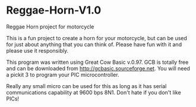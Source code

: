# Reggae-Horn-V1.0
Reggae Horn project for motorcycle

This is a fun project to create a horn for your motorcycle, but can be used for just about anything
that you can think of. Please have fun with it and please use it responsibly.

This program was written using Great Cow Basic v.0.97. GCB is totally
free and can be downloaded from http://gcbasic.sourceforge.net. You
will need a pickit 3 to program your PIC microcontroller.

Really any small micro can be used for this as long as it has serial communications capability at
9600 bps 8N1. Don't hate if you don't like PICs!
